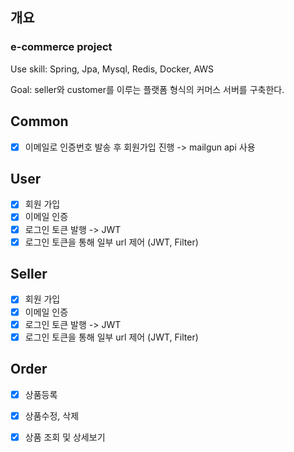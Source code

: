 ## 개요
### e-commerce project

Use skill: Spring, Jpa, Mysql, Redis, Docker, AWS

Goal: seller와 customer를 이루는 플랫폼 형식의 커머스 서버를 구축한다.

## Common
- [x] 이메일로 인증번호 발송 후 회원가입 진행 -> mailgun api 사용

## User
- [x] 회원 가입
- [x] 이메일 인증
- [x] 로그인 토큰 발행 -> JWT 
- [x] 로그인 토큰을 통해 일부 url 제어 (JWT, Filter)

## Seller
- [x] 회원 가입
- [x] 이메일 인증
- [x] 로그인 토큰 발행 -> JWT
- [x] 로그인 토큰을 통해 일부 url 제어 (JWT, Filter)

## Order
- [x] 상품등록
- [x] 상품수정, 삭제
- [x] 상품 조회 및 상세보기
 


